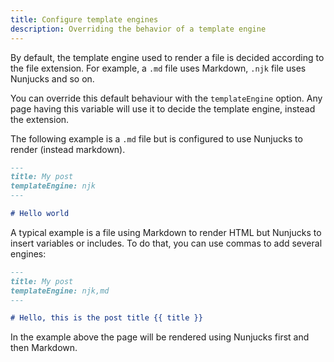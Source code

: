 ```yaml
---
title: Configure template engines
description: Overriding the behavior of a template engine
---
```


By default, the template engine used to render a file is decided according to the file extension. For example, a `.md` file uses Markdown, `.njk` file uses Nunjucks and so on.

You can override this default behaviour with the `templateEngine` option. Any page having this variable will use it to decide the template engine, instead the extension.

The following example is a `.md` file but is configured to use Nunjucks to render (instead markdown).

```md
---
title: My post
templateEngine: njk
---

# Hello world
```

A typical example is a file using Markdown to render HTML but Nunjucks to insert variables or includes. To do that, you can use commas to add several engines:

```md
---
title: My post
templateEngine: njk,md
---

# Hello, this is the post title {{ title }}
```

In the example above the page will be rendered using Nunjucks first and then Markdown.
